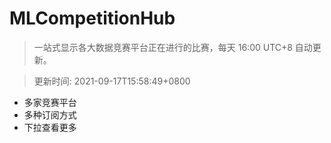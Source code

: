 # MLCompetitionHub

> 一站式显示各大数据竞赛平台正在进行的比赛，每天 16:00 UTC+8 自动更新。
  
> 更新时间: 2021-09-17T15:58:49+0800 

* 多家竞赛平台
* 多种订阅方式
* 下拉查看更多